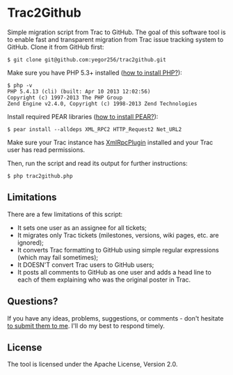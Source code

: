 # Trac2Github

Simple migration script from Trac to GitHub. The goal of this
software tool is to enable fast and transparent migration from
Trac issue tracking system to GitHub. Clone it from GitHub first:

```
$ git clone git@github.com:yegor256/trac2github.git
```

Make sure you have PHP 5.3+ installed
([how to install PHP?](http://php.net/manual/en/install.php)):

```
$ php -v
PHP 5.4.13 (cli) (built: Apr 10 2013 12:02:56)
Copyright (c) 1997-2013 The PHP Group
Zend Engine v2.4.0, Copyright (c) 1998-2013 Zend Technologies
```

Install required PEAR libraries
([how to install PEAR?](http://pear.php.net/manual/nl/installation.php)):

```
$ pear install --alldeps XML_RPC2 HTTP_Request2 Net_URL2
```

Make sure your Trac instance has [XmlRpcPlugin](http://trac-hacks.org/wiki/XmlRpcPlugin)
installed and your Trac user has read permissions.

Then, run the script and read its output for further instructions:

```
$ php trac2github.php
```

## Limitations

There are a few limitations of this script:

 * It sets one user as an assignee for all tickets;
 * It migrates only Trac tickets (milestones, versions, wiki pages, etc. are ignored);
 * It converts Trac formatting to GitHub using simple regular expressions (which may fail sometimes);
 * It DOESN'T convert Trac users to GitHub users;
 * It posts all comments to GitHub as one user and adds a head line
   to each of them explaining who was the original poster in Trac.

## Questions?

If you have any ideas, problems, suggestions, or comments - don't
hesitate [to submit them to me](https://github.com/yegor256/trac2github/issues).
I'll do my best to respond timely.

## License

The tool is licensed under the Apache License, Version 2.0.
